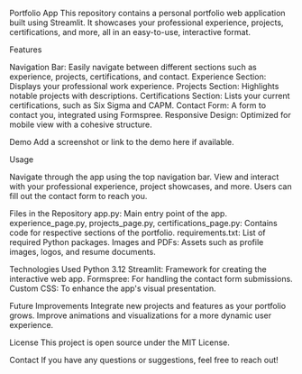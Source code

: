 Portfolio App
This repository contains a personal portfolio web application built using Streamlit. It showcases your professional experience, projects, certifications, and more, all in an easy-to-use, interactive format.

Features

Navigation Bar: Easily navigate between different sections such as experience, projects, certifications, and contact.
Experience Section: Displays your professional work experience.
Projects Section: Highlights notable projects with descriptions.
Certifications Section: Lists your current certifications, such as Six Sigma and CAPM.
Contact Form: A form to contact you, integrated using Formspree.
Responsive Design: Optimized for mobile view with a cohesive structure.

Demo
Add a screenshot or link to the demo here if available.


Usage

Navigate through the app using the top navigation bar.
View and interact with your professional experience, project showcases, and more.
Users can fill out the contact form to reach you.

Files in the Repository
app.py: Main entry point of the app.
experience_page.py, projects_page.py, certifications_page.py: Contains code for respective sections of the portfolio.
requirements.txt: List of required Python packages.
Images and PDFs: Assets such as profile images, logos, and resume documents.

Technologies Used
Python 3.12
Streamlit: Framework for creating the interactive web app.
Formspree: For handling the contact form submissions.
Custom CSS: To enhance the app's visual presentation.

Future Improvements
Integrate new projects and features as your portfolio grows.
Improve animations and visualizations for a more dynamic user experience.

License
This project is open source under the MIT License.

Contact
If you have any questions or suggestions, feel free to reach out!
